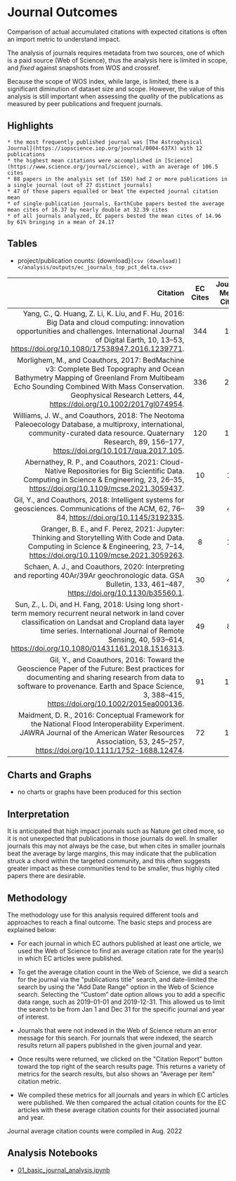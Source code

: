 # Journal Outcomes 

Comparison of actual accumulated citations with expected citations is often an import metric to understand impact.

The analysis of journals requires metadata from two sources, one of which is a paid source (Web of Science), thus the analysis here is limited in scope, and _fixed_ against snapshots from WOS and crossref.  

Because the scope of WOS index, while large, is limited, there is a significant diminution of dataset size and scope.  However, the value of this analysis is still important when assessing the _quality_ of the publications as measured by peer publications and frequent journals.

## Highlights
```{admonition} Journal Highlights
* the most frequently published journal was [The Astrophysical Journal](https://iopscience.iop.org/journal/0004-637X) with 12 publications
* the highest mean citations were accomplished in [Science](https://www.science.org/journal/science), with an average of 106.5 cites
* 88 papers in the analysis set (of 150) had 2 or more publications in a single journal (out of 27 distinct journals)
* 47 of those papers equalled or beat the expected journal citation mean
* of single-publication journals, EarthCube papers bested the average mean cites of 16.37 by nearly double at 32.39 cites
* of all journals analyzed, EC papers bested the mean cites of 14.96 by 61% bringing in a mean of 24.17
```

## Tables

* project/publication counts: {download}`[csv (download)]</analysis/outputs/ec_journals_top_pct_delta.csv>`


|Citation| EC Cites | Journal Mean Cites | % diff mean cites|
|---:|:--:|:--:|:--:|
Yang, C., Q. Huang, Z. Li, K. Liu, and F. Hu, 2016: Big Data and cloud computing: innovation opportunities and challenges. International Journal of Digital Earth, 10, 13–53, https://doi.org/10.1080/17538947.2016.1239771. | 344 | 17 | 1923.53% |
Morlighem, M., and Coauthors, 2017: BedMachine v3: Complete Bed Topography and Ocean Bathymetry Mapping of Greenland From Multibeam Echo Sounding Combined With Mass Conservation. Geophysical Research Letters, 44, https://doi.org/10.1002/2017gl074954. | 336 | 25 | 1244.00% |
Williams, J. W., and Coauthors, 2018: The Neotoma Paleoecology Database, a multiproxy, international, community-curated data resource. Quaternary Research, 89, 156–177, https://doi.org/10.1017/qua.2017.105. | 120 | 10 | 1100.00% |
Abernathey, R. P., and Coauthors, 2021: Cloud-Native Repositories for Big Scientific Data. Computing in Science &amp; Engineering, 23, 26–35, https://doi.org/10.1109/mcse.2021.3059437. | 10 | 1 | 900.00% |
Gil, Y., and Coauthors, 2018: Intelligent systems for geosciences. Communications of the ACM, 62, 76–84, https://doi.org/10.1145/3192335. | 39 | 4 | 875.00% |
Granger, B. E., and F. Perez, 2021: Jupyter: Thinking and Storytelling With Code and Data. Computing in Science &amp; Engineering, 23, 7–14, https://doi.org/10.1109/mcse.2021.3059263. | 8 | 1 | 700.00% |
Schaen, A. J., and Coauthors, 2020: Interpreting and reporting 40Ar/39Ar geochronologic data. GSA Bulletin, 133, 461–487, https://doi.org/10.1130/b35560.1. | 30 | 4 | 650.00% |
Sun, Z., L. Di, and H. Fang, 2018: Using long short-term memory recurrent neural network in land cover classification on Landsat and Cropland data layer time series. International Journal of Remote Sensing, 40, 593–614, https://doi.org/10.1080/01431161.2018.1516313. | 49 | 8 | 512.50% |
Gil, Y., and Coauthors, 2016: Toward the Geoscience Paper of the Future: Best practices for documenting and sharing research from data to software to provenance. Earth and Space Science, 3, 388–415, https://doi.org/10.1002/2015ea000136. | 91 | 15 | 506.67% |
Maidment, D. R., 2016: Conceptual Framework for the National Flood Interoperability Experiment. JAWRA Journal of the American Water Resources Association, 53, 245–257, https://doi.org/10.1111/1752-1688.12474. | 72 | 13 | 453.85% |

## Charts and Graphs
* no charts or graphs have been produced for this section

## Interpretation
It is anticipated that high impact journals such as Nature get cited more, so it is not unexpected that publications in those journals do well.  In smaller journals this may not always be the case, but when cites in smaller journals beat the average by large margins, this may indicate that the publication struck a chord within the targeted community, and this often suggests greater impact as these communities tend to be smaller, thus highly cited papers there are desirable.

## Methodology 
The methodology use for this analysis required different tools and approaches to reach a final outcome.  The basic steps and process are explained below:

* For each journal in which EC authors published at least one article, we used the Web of Science to find an average citation rate for the year(s) in which EC articles were published.

* To get the average citation count in the Web of Science, we did a search for the journal via the "publications title" search, and date-limited the search by using the "Add Date Range" option in the Web of Science search. Selecting the “Custom” date option allows you to add a specific data range, such as 2019-01-01 and 2019-12-31. This allowed us to limit the search to be from Jan 1 and Dec 31 for the specific journal and year of interest.

* Journals that were not indexed in the Web of Science return an error message for this search. For journals that were indexed, the search results return all papers published in the given journal and year. 

* Once results were returned, we clicked on the "Citation Report" button toward the top right of the search results page. This returns a variety of metrics for the search results, but also shows an "Average per item" citation metric.

* We compiled these metrics for all journals and years in which EC articles were published. We then compared the actual citation counts for the EC articles with these average citation counts for their associated journal and year.

Journal average citation counts were compiled in Aug. 2022

## Analysis Notebooks

* [01_basic_journal_analysis.ipynb](../analysis/notebooks/01_basic_journal_analysis.ipynb)
